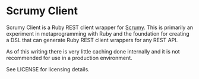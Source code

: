 Scrumy Client
=============

Scrumy Client is a Ruby REST client wrapper for [Scrumy](http://apidoc.scrumy.com).
This is primarily an experiment in metaprogramming with Ruby and the foundation
for creating a DSL that can generate Ruby REST client wrappers for any REST API.

As of this writing there is very little caching done internally and it is not
recommended for use in a production environment.

See LICENSE for licensing details.